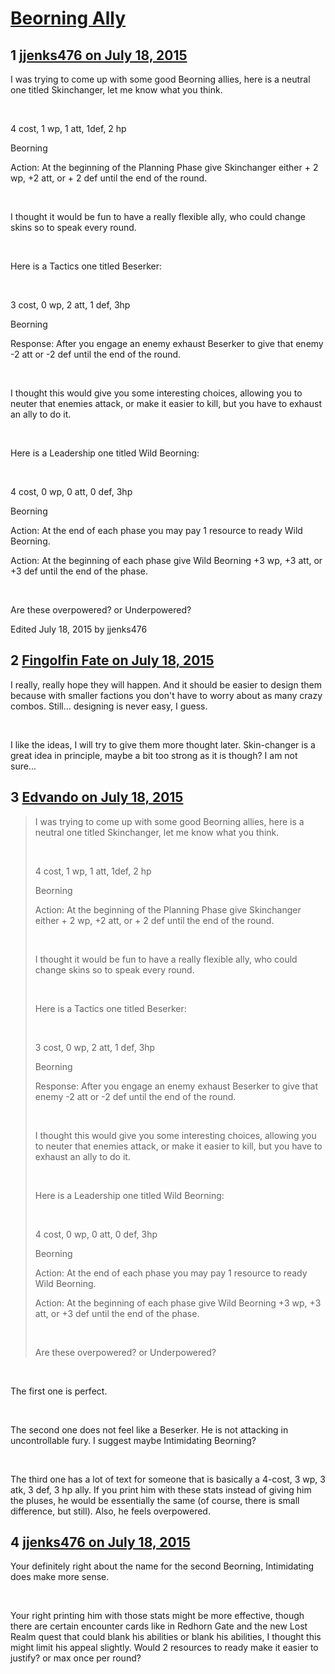 # [Beorning Ally](https://community.fantasyflightgames.com/topic/182760-beorning-ally/)

## 1 [jjenks476 on July 18, 2015](https://community.fantasyflightgames.com/topic/182760-beorning-ally/?do=findComment&comment=1696212)

I was trying to come up with some good Beorning allies, here is a neutral one titled Skinchanger, let me know what you think.

 

4 cost, 1 wp, 1 att, 1def, 2 hp

Beorning

Action: At the beginning of the Planning Phase give Skinchanger either + 2 wp, +2 att, or + 2 def until the end of the round.

 

I thought it would be fun to have a really flexible ally, who could change skins so to speak every round.

 

Here is a Tactics one titled Beserker:

 

3 cost, 0 wp, 2 att, 1 def, 3hp

Beorning

Response: After you engage an enemy exhaust Beserker to give that enemy -2 att or -2 def until the end of the round.

 

I thought this would give you some interesting choices, allowing you to neuter that enemies attack, or make it easier to kill, but you have to exhaust an ally to do it.

 

Here is a Leadership one titled Wild Beorning:

 

4 cost, 0 wp, 0 att, 0 def, 3hp

Beorning

Action: At the end of each phase you may pay 1 resource to ready Wild Beorning.

Action: At the beginning of each phase give Wild Beorning +3 wp, +3 att, or +3 def until the end of the phase.

 

Are these overpowered? or Underpowered?

Edited July 18, 2015 by jjenks476

## 2 [Fingolfin Fate on July 18, 2015](https://community.fantasyflightgames.com/topic/182760-beorning-ally/?do=findComment&comment=1696241)

I really, really hope they will happen. And it should be easier to design them because with smaller factions you don't have to worry about as many crazy combos. Still… designing is never easy, I guess.

 

I like the ideas, I will try to give them more thought later. Skin-changer is a great idea in principle, maybe a bit too strong as it is though? I am not sure...

## 3 [Edvando on July 18, 2015](https://community.fantasyflightgames.com/topic/182760-beorning-ally/?do=findComment&comment=1696346)

> I was trying to come up with some good Beorning allies, here is a neutral one titled Skinchanger, let me know what you think.
> 
>  
> 
> 4 cost, 1 wp, 1 att, 1def, 2 hp
> 
> Beorning
> 
> Action: At the beginning of the Planning Phase give Skinchanger either + 2 wp, +2 att, or + 2 def until the end of the round.
> 
>  
> 
> I thought it would be fun to have a really flexible ally, who could change skins so to speak every round.
> 
>  
> 
> Here is a Tactics one titled Beserker:
> 
>  
> 
> 3 cost, 0 wp, 2 att, 1 def, 3hp
> 
> Beorning
> 
> Response: After you engage an enemy exhaust Beserker to give that enemy -2 att or -2 def until the end of the round.
> 
>  
> 
> I thought this would give you some interesting choices, allowing you to neuter that enemies attack, or make it easier to kill, but you have to exhaust an ally to do it.
> 
>  
> 
> Here is a Leadership one titled Wild Beorning:
> 
>  
> 
> 4 cost, 0 wp, 0 att, 0 def, 3hp
> 
> Beorning
> 
> Action: At the end of each phase you may pay 1 resource to ready Wild Beorning.
> 
> Action: At the beginning of each phase give Wild Beorning +3 wp, +3 att, or +3 def until the end of the phase.
> 
>  
> 
> Are these overpowered? or Underpowered?

 

The first one is perfect.

 

The second one does not feel like a Beserker. He is not attacking in uncontrollable fury. I suggest maybe Intimidating Beorning?

 

The third one has a lot of text for someone that is basically a 4-cost, 3 wp, 3 atk, 3 def, 3 hp ally. If you print him with these stats instead of giving him the pluses, he would be essentially the same (of course, there is small difference, but still). Also, he feels overpowered.

## 4 [jjenks476 on July 18, 2015](https://community.fantasyflightgames.com/topic/182760-beorning-ally/?do=findComment&comment=1696354)

Your definitely right about the name for the second Beorning, Intimidating does make more sense.

 

Your right printing him with those stats might be more effective, though there are certain encounter cards like in Redhorn Gate and the new Lost Realm quest that could blank his abilities or blank his abilities, I thought this might limit his appeal slightly. Would 2 resources to ready make it easier to justify? or max once per round?

